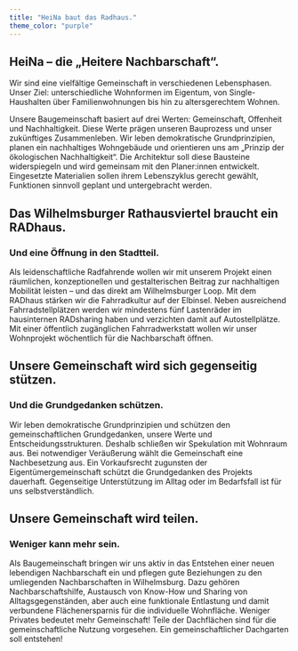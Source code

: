 ```yaml
---
title: "HeiNa baut das Radhaus."
theme_color: "purple"
---
```


## HeiNa – die „Heitere Nachbarschaft“.

Wir sind eine vielfältige Gemeinschaft in verschiedenen Lebensphasen. Unser Ziel: unterschiedliche Wohnformen im Eigentum, von Single-Haushalten über Familienwohnungen bis hin zu altersgerechtem Wohnen. 

Unsere Baugemeinschaft basiert auf drei Werten: Gemeinschaft, Offenheit und Nachhaltigkeit. Diese Werte prägen unseren Bauprozess und unser zukünftiges Zusammenleben. Wir leben demokratische Grundprinzipien, planen ein nachhaltiges Wohngebäude und orientieren uns am „Prinzip der ökologischen Nachhaltigkeit“. Die Architektur soll diese Bausteine widerspiegeln und wird gemeinsam mit den Planer:innen entwickelt. Eingesetzte Materialien sollen ihrem Lebenszyklus gerecht gewählt, Funktionen sinnvoll geplant und untergebracht werden.

## Das Wilhelmsburger Rathausviertel braucht ein RADhaus.

### Und eine Öffnung in den Stadtteil.

Als leidenschaftliche Radfahrende wollen wir mit unserem Projekt einen räumlichen, konzeptionellen und gestalterischen Beitrag zur nachhaltigen Mobilität leisten – und das direkt am Wilhelmsburger Loop. Mit dem RADhaus stärken wir die Fahrradkultur auf der Elbinsel. Neben ausreichend Fahrradstellplätzen werden wir mindestens fünf Lastenräder im hausinternen RADsharing haben und verzichten damit auf Autostellplätze. Mit einer öffentlich zugänglichen Fahrradwerkstatt wollen wir unser Wohnprojekt wöchentlich für die Nachbarschaft öffnen.

## Unsere Gemeinschaft wird sich gegenseitig stützen. 

### Und die Grundgedanken schützen.

Wir leben demokratische Grundprinzipien und schützen den gemeinschaftlichen Grundgedanken, unsere Werte und Entscheidungsstrukturen. Deshalb schließen wir Spekulation mit Wohnraum aus. Bei notwendiger Veräußerung wählt die Gemeinschaft eine Nachbesetzung aus. Ein Vorkaufsrecht zugunsten der Eigentümergemeinschaft schützt die Grundgedanken des Projekts dauerhaft. Gegenseitige Unterstützung im Alltag oder im Bedarfsfall ist für uns selbstverständlich.

## Unsere Gemeinschaft wird teilen. 

### Weniger kann mehr sein.

Als Baugemeinschaft bringen wir uns aktiv in das Entstehen einer neuen lebendigen Nachbarschaft ein und pflegen gute Beziehungen zu den umliegenden Nachbarschaften in Wilhelmsburg. Dazu gehören Nachbarschaftshilfe, Austausch von Know-How und Sharing von Alltagsgegenständen, aber auch eine funktionale Entlastung und damit verbundene Flächenersparnis für die individuelle Wohnfläche. Weniger Privates bedeutet mehr Gemeinschaft! 
Teile der Dachflächen sind für die gemeinschaftliche Nutzung vorgesehen. Ein gemeinschaftlicher Dachgarten soll entstehen!

